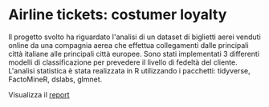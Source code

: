 # Airline tickets: costumer loyalty

Il progetto svolto ha riguardato l'analisi di un dataset di biglietti aerei venduti online da una compagnia aerea che effettua collegamenti dalle principali città italiane alle principali città europee. Sono stati implementati 3 differenti modelli di classificazione per prevedere il livello di fedeltà del cliente.
L'analisi statistica è stata realizzata in R utilizzando i pacchetti: tidyverse, FactoMineR, dslabs, glmnet.

Visualizza il [report](https://htmlpreview.github.io/?https://github.com/CariaStefano/Airline-tickets-customer-loyalty/blob/main/html_report/report_caria_stefano_.nb.html)
